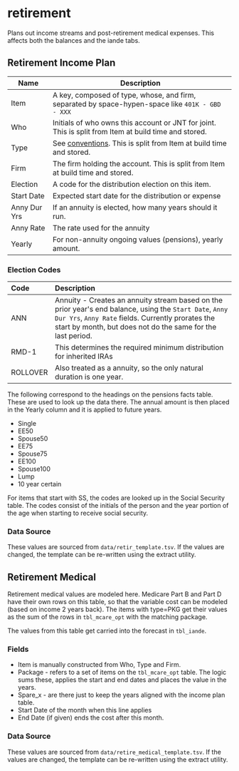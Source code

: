 # retirement

Plans out income streams and post-retirement medical expenses.  This affects both the balances and the iande tabs.

## Retirement Income Plan

| Name            | Description                                                  |
| --------------- | ------------------------------------------------------------ |
|Item|A key, composed of type, whose, and firm, separated by space-hypen-space like `401K - GBD - XXX`|
|Who|Initials of who owns this account or JNT for joint. This is split from Item at build time and stored.|
|Type|See [conventions](../spreadsheet.md#conventions). This is split from Item at build time and stored.|
|Firm|The firm holding the account. This is split from Item at build time and stored.|
|Election|A code for the distribution election on this item.|
|Start Date|Expected start date for the distribution or expense|
|Anny Dur Yrs|If an annuity is elected, how many years should it run.|
|Anny Rate|The rate used for the annuity|
|Yearly|For non-annuity ongoing values (pensions), yearly amount.|

### Election Codes

|Code|Description|
|:--|:--|
|ANN|Annuity - Creates an annuity stream based on the prior year's end balance, using the `Start Date`, `Anny Dur Yrs`,	`Anny Rate` fields. Currently prorates the start by month, but does not do the same for the last period. 
|RMD-1|This determines the required minimum distribution for inherited IRAs|
|ROLLOVER|Also treated as a annuity, so the only natural duration is one year. |

The following correspond to the headings on the pensions facts table. These are used to look up the data there.  The annual amount is then placed in the Yearly column and it is applied to future years.

- Single
- EE50
- Spouse50
- EE75
- Spouse75
- EE100
- Spouse100
- Lump
- 10 year certain

For items that start with SS, the codes are looked up in the Social Security table. The codes consist of the initials of the person and the year portion of the age when starting to receive social security.

### Data Source

These values are sourced from `data/retir_template.tsv`.  If the values are changed, the template can be re-written using the extract utility.

## Retirement Medical

Retirement medical values are modeled here. Medicare Part B and Part D have their own rows on this table, so that the variable cost can be modeled (based on income 2 years back). The items with type=PKG get their values as the sum of the rows in `tbl_mcare_opt` with the matching package.

The values from this table get carried into the forecast in `tbl_iande`.

### Fields

- Item is manually constructed from Who, Type and Firm.  
- Package - refers to a set of items on the `tbl_mcare_opt` table. The logic sums these, applies the start and end dates and places the value in the years.
- Spare_x - are there just to keep the years aligned with the income plan table.
- Start Date of the month when this line applies
- End Date (if given) ends the cost after this month.

### Data Source

These values are sourced from `data/retire_medical_template.tsv`.  If the values are changed, the template can be re-written using the extract utility.

